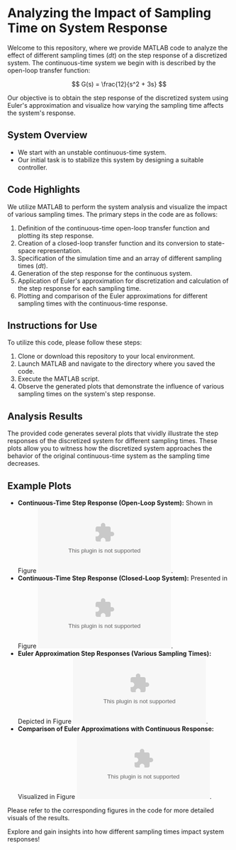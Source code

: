 # Analyzing the Impact of Sampling Time on System Response

Welcome to this repository, where we provide MATLAB code to analyze the effect of different sampling times ($dt$) on the step response of a discretized system. The continuous-time system we begin with is described by the open-loop transfer function:

$$ G(s) = \frac{12}{s^2 + 3s} $$

Our objective is to obtain the step response of the discretized system using Euler's approximation and visualize how varying the sampling time affects the system's response.

## System Overview

- We start with an unstable continuous-time system.
- Our initial task is to stabilize this system by designing a suitable controller.

## Code Highlights

We utilize MATLAB to perform the system analysis and visualize the impact of various sampling times. The primary steps in the code are as follows:

1. Definition of the continuous-time open-loop transfer function and plotting its step response.
2. Creation of a closed-loop transfer function and its conversion to state-space representation.
3. Specification of the simulation time and an array of different sampling times ($dt$).
4. Generation of the step response for the continuous system.
5. Application of Euler's approximation for discretization and calculation of the step response for each sampling time.
6. Plotting and comparison of the Euler approximations for different sampling times with the continuous-time response.

## Instructions for Use

To utilize this code, please follow these steps:

1. Clone or download this repository to your local environment.
2. Launch MATLAB and navigate to the directory where you saved the code.
3. Execute the MATLAB script.
4. Observe the generated plots that demonstrate the influence of various sampling times on the system's step response.

## Analysis Results

The provided code generates several plots that vividly illustrate the step responses of the discretized system for different sampling times. These plots allow you to witness how the discretized system approaches the behavior of the original continuous-time system as the sampling time decreases.

## Example Plots

- **Continuous-Time Step Response (Open-Loop System):** Shown in Figure ![Continuous-Time Step Response](Q3_1.eps).
- **Continuous-Time Step Response (Closed-Loop System):** Presented in Figure ![Continuous-Time Step Response (Closed-Loop System)](Q3_2.eps).
- **Euler Approximation Step Responses (Various Sampling Times):** Depicted in Figure ![Euler Approximation Step Responses with Different Sampling Times](Q3_3.eps).
- **Comparison of Euler Approximations with Continuous Response:** Visualized in Figure ![Comparison of Euler Approximations with Continuous Response](Q3_4.eps).

Please refer to the corresponding figures in the code for more detailed visuals of the results.

Explore and gain insights into how different sampling times impact system responses!

